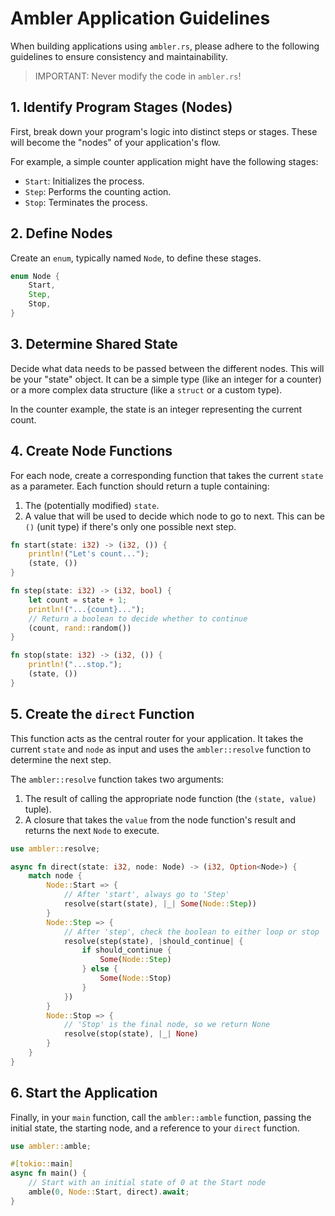 # Ambler Application Guidelines

When building applications using `ambler.rs`, please adhere to the following guidelines to ensure consistency and maintainability.

> IMPORTANT: Never modify the code in `ambler.rs`!

## 1. Identify Program Stages (Nodes)

First, break down your program's logic into distinct steps or stages. These will become the "nodes" of your application's flow.

For example, a simple counter application might have the following stages:
- `Start`: Initializes the process.
- `Step`: Performs the counting action.
- `Stop`: Terminates the process.

## 2. Define Nodes

Create an `enum`, typically named `Node`, to define these stages.

```rust
enum Node {
    Start,
    Step,
    Stop,
}
```

## 3. Determine Shared State

Decide what data needs to be passed between the different nodes. This will be your "state" object. It can be a simple type (like an integer for a counter) or a more complex data structure (like a `struct` or a custom type).

In the counter example, the state is an integer representing the current count.

## 4. Create Node Functions

For each node, create a corresponding function that takes the current `state` as a parameter. Each function should return a tuple containing:
1. The (potentially modified) `state`.
2. A value that will be used to decide which node to go to next. This can be `()` (unit type) if there's only one possible next step.

```rust
fn start(state: i32) -> (i32, ()) {
    println!("Let's count...");
    (state, ())
}

fn step(state: i32) -> (i32, bool) {
    let count = state + 1;
    println!("...{count}...");
    // Return a boolean to decide whether to continue
    (count, rand::random())
}

fn stop(state: i32) -> (i32, ()) {
    println!("...stop.");
    (state, ())
}
```

## 5. Create the `direct` Function

This function acts as the central router for your application. It takes the current `state` and `node` as input and uses the `ambler::resolve` function to determine the next step.

The `ambler::resolve` function takes two arguments:
1. The result of calling the appropriate node function (the `(state, value)` tuple).
2. A closure that takes the `value` from the node function's result and returns the next `Node` to execute.

```rust
use ambler::resolve;

async fn direct(state: i32, node: Node) -> (i32, Option<Node>) {
    match node {
        Node::Start => {
            // After 'start', always go to 'Step'
            resolve(start(state), |_| Some(Node::Step))
        }
        Node::Step => {
            // After 'step', check the boolean to either loop or stop
            resolve(step(state), |should_continue| {
                if should_continue {
                    Some(Node::Step)
                } else {
                    Some(Node::Stop)
                }
            })
        }
        Node::Stop => {
            // 'Stop' is the final node, so we return None
            resolve(stop(state), |_| None)
        }
    }
}
```

## 6. Start the Application

Finally, in your `main` function, call the `ambler::amble` function, passing the initial state, the starting node, and a reference to your `direct` function.

```rust
use ambler::amble;

#[tokio::main]
async fn main() {
    // Start with an initial state of 0 at the Start node
    amble(0, Node::Start, direct).await;
}
```
